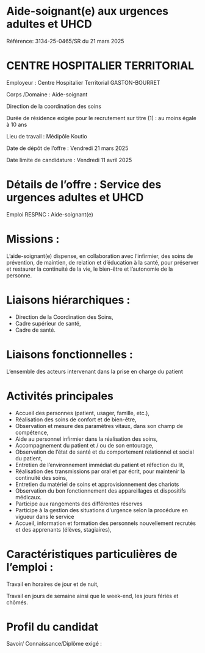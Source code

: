 # Aide-soignant(e) aux urgences adultes et UHCD

Référence: 3134-25-0465/SR du 21 mars 2025

# CENTRE HOSPITALIER TERRITORIAL

Employeur : Centre Hospitalier Territorial GASTON-BOURRET

Corps /Domaine : Aide-soignant

Direction de la coordination des soins

Durée de résidence exigée pour le recrutement sur titre (1) : au moins égale à 10 ans

Lieu de travail : Médipôle Koutio

Date de dépôt de l’offre : Vendredi 21 mars 2025

Date limite de candidature : Vendredi 11 avril 2025

# Détails de l’offre : Service des urgences adultes et UHCD

Emploi RESPNC : Aide-soignant(e)

# Missions :

L’aide-soignant(e) dispense, en collaboration avec l’infirmier, des soins de prévention, de maintien, de relation et d’éducation à la santé, pour préserver et restaurer la continuité de la vie, le bien-être et l’autonomie de la personne.

# Liaisons hiérarchiques :

- Direction de la Coordination des Soins,
- Cadre supérieur de santé,
- Cadre de santé.

# Liaisons fonctionnelles :

L’ensemble des acteurs intervenant dans la prise en charge du patient

# Activités principales

- Accueil des personnes (patient, usager, famille, etc.),
- Réalisation des soins de confort et de bien-être,
- Observation et mesure des paramètres vitaux, dans son champ de compétence,
- Aide au personnel infirmier dans la réalisation des soins,
- Accompagnement du patient et / ou de son entourage,
- Observation de l’état de santé et du comportement relationnel et social du patient,
- Entretien de l’environnement immédiat du patient et réfection du lit,
- Réalisation des transmissions par oral et par écrit, pour maintenir la continuité des soins,
- Entretien du matériel de soins et approvisionnement des chariots
- Observation du bon fonctionnement des appareillages et dispositifs médicaux.
- Participe aux rangements des différentes réserves
- Participe à la gestion des situations d'urgence selon la procédure en vigueur dans le service
- Accueil, information et formation des personnels nouvellement recrutés et des apprenants (élèves, stagiaires),

# Caractéristiques particulières de l’emploi :

Travail en horaires de jour et de nuit,

Travail en jours de semaine ainsi que le week-end, les jours fériés et chômés.

# Profil du candidat

Savoir/ Connaissance/Diplôme exigé :
